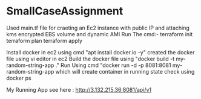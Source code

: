 # SmallCaseAssignment
Used main.tf file for craeting an Ec2 instance with public IP and attaching kms encrypted EBS volume and dynamic AMI 
Run The cmd:-
terraform init
terraform plan
terraform apply

Install docker in ec2 using cmd "apt install docker.io -y"
created the docker file using vi editor in ec2 
Build the docker file using "docker build -t my-random-string-app ."
Run Using cmd "docker run -d -p 8081:8081 my-random-string-app which will create container in running state check using docker ps

My Running App see here : http://3.132.215.36:8081/api/v1

